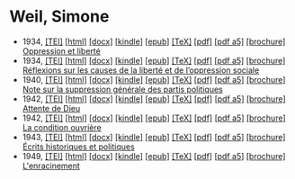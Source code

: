 # Weil, Simone

* 1934,  <a title="Source XML/TEI" class="file tei" href="https://hurlus.github.io/tei/weil-simone1934_oppression-liberte.xml">[TEI]</a>  <a title="HTML une page" class="file html" href="https://hurlus.github.io/weil-simone/weil-simone1934_oppression-liberte.html">[html]</a>  <a title="Bureautique (LibreOffice, MS.Word)" class="file docx" href="https://hurlus.github.io/weil-simone/weil-simone1934_oppression-liberte.docx">[docx]</a>  <a title="Amazon.kindle" class="file mobi" href="https://hurlus.github.io/weil-simone/weil-simone1934_oppression-liberte.mobi">[kindle]</a>  <a title="EPUB, pour liseuses et téléphones" class="file epub" href="https://hurlus.github.io/weil-simone/weil-simone1934_oppression-liberte.epub">[epub]</a>  <a title="LaTeX" class="file tex" href="https://hurlus.github.io/weil-simone/weil-simone1934_oppression-liberte.tex">[TeX]</a>  <a title="PDF à imprimer, A4 2 colonnes" class="file pdf" href="https://hurlus.github.io/weil-simone/weil-simone1934_oppression-liberte.pdf">[pdf]</a>  <a title="PDF à lire, A5 une colonne" class="file a5" href="https://hurlus.github.io/weil-simone/weil-simone1934_oppression-liberte_a5.pdf">[pdf a5]</a>  <a title="Brochure à agrafer, pdf imposé pour imprimante recto/verso" class="file brochure" href="https://hurlus.github.io/weil-simone/weil-simone1934_oppression-liberte_brochure.pdf">[brochure]</a>  <a href="https://hurlus.github.io/weil-simone/weil-simone1934_oppression-liberte.html">Oppression et liberté</a>
* 1934,  <a title="Source XML/TEI" class="file tei" href="https://hurlus.github.io/tei/weil-simone1934_reflexions.xml">[TEI]</a>  <a title="HTML une page" class="file html" href="https://hurlus.github.io/weil-simone/weil-simone1934_reflexions.html">[html]</a>  <a title="Bureautique (LibreOffice, MS.Word)" class="file docx" href="https://hurlus.github.io/weil-simone/weil-simone1934_reflexions.docx">[docx]</a>  <a title="Amazon.kindle" class="file mobi" href="https://hurlus.github.io/weil-simone/weil-simone1934_reflexions.mobi">[kindle]</a>  <a title="EPUB, pour liseuses et téléphones" class="file epub" href="https://hurlus.github.io/weil-simone/weil-simone1934_reflexions.epub">[epub]</a>  <a title="LaTeX" class="file tex" href="https://hurlus.github.io/weil-simone/weil-simone1934_reflexions.tex">[TeX]</a>  <a title="PDF à imprimer, A4 2 colonnes" class="file pdf" href="https://hurlus.github.io/weil-simone/weil-simone1934_reflexions.pdf">[pdf]</a>  <a title="PDF à lire, A5 une colonne" class="file a5" href="https://hurlus.github.io/weil-simone/weil-simone1934_reflexions_a5.pdf">[pdf a5]</a>  <a title="Brochure à agrafer, pdf imposé pour imprimante recto/verso" class="file brochure" href="https://hurlus.github.io/weil-simone/weil-simone1934_reflexions_brochure.pdf">[brochure]</a>  <a href="https://hurlus.github.io/weil-simone/weil-simone1934_reflexions.html">Réflexions sur les causes de la liberté et de l’oppression sociale</a>
* 1940,  <a title="Source XML/TEI" class="file tei" href="https://hurlus.github.io/tei/weil-simone1940_partis-suppression.xml">[TEI]</a>  <a title="HTML une page" class="file html" href="https://hurlus.github.io/weil-simone/weil-simone1940_partis-suppression.html">[html]</a>  <a title="Bureautique (LibreOffice, MS.Word)" class="file docx" href="https://hurlus.github.io/weil-simone/weil-simone1940_partis-suppression.docx">[docx]</a>  <a title="Amazon.kindle" class="file mobi" href="https://hurlus.github.io/weil-simone/weil-simone1940_partis-suppression.mobi">[kindle]</a>  <a title="EPUB, pour liseuses et téléphones" class="file epub" href="https://hurlus.github.io/weil-simone/weil-simone1940_partis-suppression.epub">[epub]</a>  <a title="LaTeX" class="file tex" href="https://hurlus.github.io/weil-simone/weil-simone1940_partis-suppression.tex">[TeX]</a>  <a title="PDF à imprimer, A4 2 colonnes" class="file pdf" href="https://hurlus.github.io/weil-simone/weil-simone1940_partis-suppression.pdf">[pdf]</a>  <a title="PDF à lire, A5 une colonne" class="file a5" href="https://hurlus.github.io/weil-simone/weil-simone1940_partis-suppression_a5.pdf">[pdf a5]</a>  <a title="Brochure à agrafer, pdf imposé pour imprimante recto/verso" class="file brochure" href="https://hurlus.github.io/weil-simone/weil-simone1940_partis-suppression_brochure.pdf">[brochure]</a>  <a href="https://hurlus.github.io/weil-simone/weil-simone1940_partis-suppression.html">Note sur la suppression générale des partis politiques</a>
* 1942,  <a title="Source XML/TEI" class="file tei" href="https://hurlus.github.io/tei/weil-simone1942_attente-dieu.xml">[TEI]</a>  <a title="HTML une page" class="file html" href="https://hurlus.github.io/weil-simone/weil-simone1942_attente-dieu.html">[html]</a>  <a title="Bureautique (LibreOffice, MS.Word)" class="file docx" href="https://hurlus.github.io/weil-simone/weil-simone1942_attente-dieu.docx">[docx]</a>  <a title="Amazon.kindle" class="file mobi" href="https://hurlus.github.io/weil-simone/weil-simone1942_attente-dieu.mobi">[kindle]</a>  <a title="EPUB, pour liseuses et téléphones" class="file epub" href="https://hurlus.github.io/weil-simone/weil-simone1942_attente-dieu.epub">[epub]</a>  <a title="LaTeX" class="file tex" href="https://hurlus.github.io/weil-simone/weil-simone1942_attente-dieu.tex">[TeX]</a>  <a title="PDF à imprimer, A4 2 colonnes" class="file pdf" href="https://hurlus.github.io/weil-simone/weil-simone1942_attente-dieu.pdf">[pdf]</a>  <a title="PDF à lire, A5 une colonne" class="file a5" href="https://hurlus.github.io/weil-simone/weil-simone1942_attente-dieu_a5.pdf">[pdf a5]</a>  <a title="Brochure à agrafer, pdf imposé pour imprimante recto/verso" class="file brochure" href="https://hurlus.github.io/weil-simone/weil-simone1942_attente-dieu_brochure.pdf">[brochure]</a>  <a href="https://hurlus.github.io/weil-simone/weil-simone1942_attente-dieu.html">Attente de Dieu</a>
* 1942,  <a title="Source XML/TEI" class="file tei" href="https://hurlus.github.io/tei/weil-simone1942_condition-ouvriere.xml">[TEI]</a>  <a title="HTML une page" class="file html" href="https://hurlus.github.io/weil-simone/weil-simone1942_condition-ouvriere.html">[html]</a>  <a title="Bureautique (LibreOffice, MS.Word)" class="file docx" href="https://hurlus.github.io/weil-simone/weil-simone1942_condition-ouvriere.docx">[docx]</a>  <a title="Amazon.kindle" class="file mobi" href="https://hurlus.github.io/weil-simone/weil-simone1942_condition-ouvriere.mobi">[kindle]</a>  <a title="EPUB, pour liseuses et téléphones" class="file epub" href="https://hurlus.github.io/weil-simone/weil-simone1942_condition-ouvriere.epub">[epub]</a>  <a title="LaTeX" class="file tex" href="https://hurlus.github.io/weil-simone/weil-simone1942_condition-ouvriere.tex">[TeX]</a>  <a title="PDF à imprimer, A4 2 colonnes" class="file pdf" href="https://hurlus.github.io/weil-simone/weil-simone1942_condition-ouvriere.pdf">[pdf]</a>  <a title="PDF à lire, A5 une colonne" class="file a5" href="https://hurlus.github.io/weil-simone/weil-simone1942_condition-ouvriere_a5.pdf">[pdf a5]</a>  <a title="Brochure à agrafer, pdf imposé pour imprimante recto/verso" class="file brochure" href="https://hurlus.github.io/weil-simone/weil-simone1942_condition-ouvriere_brochure.pdf">[brochure]</a>  <a href="https://hurlus.github.io/weil-simone/weil-simone1942_condition-ouvriere.html">La condition ouvrière</a>
* 1943,  <a title="Source XML/TEI" class="file tei" href="https://hurlus.github.io/tei/weil-simone1943_ecrits.xml">[TEI]</a>  <a title="HTML une page" class="file html" href="https://hurlus.github.io/weil-simone/weil-simone1943_ecrits.html">[html]</a>  <a title="Bureautique (LibreOffice, MS.Word)" class="file docx" href="https://hurlus.github.io/weil-simone/weil-simone1943_ecrits.docx">[docx]</a>  <a title="Amazon.kindle" class="file mobi" href="https://hurlus.github.io/weil-simone/weil-simone1943_ecrits.mobi">[kindle]</a>  <a title="EPUB, pour liseuses et téléphones" class="file epub" href="https://hurlus.github.io/weil-simone/weil-simone1943_ecrits.epub">[epub]</a>  <a title="LaTeX" class="file tex" href="https://hurlus.github.io/weil-simone/weil-simone1943_ecrits.tex">[TeX]</a>  <a title="PDF à imprimer, A4 2 colonnes" class="file pdf" href="https://hurlus.github.io/weil-simone/weil-simone1943_ecrits.pdf">[pdf]</a>  <a title="PDF à lire, A5 une colonne" class="file a5" href="https://hurlus.github.io/weil-simone/weil-simone1943_ecrits_a5.pdf">[pdf a5]</a>  <a title="Brochure à agrafer, pdf imposé pour imprimante recto/verso" class="file brochure" href="https://hurlus.github.io/weil-simone/weil-simone1943_ecrits_brochure.pdf">[brochure]</a>  <a href="https://hurlus.github.io/weil-simone/weil-simone1943_ecrits.html">Écrits historiques et politiques</a>
* 1949,  <a title="Source XML/TEI" class="file tei" href="https://hurlus.github.io/tei/weil-simone1949_enracinement.xml">[TEI]</a>  <a title="HTML une page" class="file html" href="https://hurlus.github.io/weil-simone/weil-simone1949_enracinement.html">[html]</a>  <a title="Bureautique (LibreOffice, MS.Word)" class="file docx" href="https://hurlus.github.io/weil-simone/weil-simone1949_enracinement.docx">[docx]</a>  <a title="Amazon.kindle" class="file mobi" href="https://hurlus.github.io/weil-simone/weil-simone1949_enracinement.mobi">[kindle]</a>  <a title="EPUB, pour liseuses et téléphones" class="file epub" href="https://hurlus.github.io/weil-simone/weil-simone1949_enracinement.epub">[epub]</a>  <a title="LaTeX" class="file tex" href="https://hurlus.github.io/weil-simone/weil-simone1949_enracinement.tex">[TeX]</a>  <a title="PDF à imprimer, A4 2 colonnes" class="file pdf" href="https://hurlus.github.io/weil-simone/weil-simone1949_enracinement.pdf">[pdf]</a>  <a title="PDF à lire, A5 une colonne" class="file a5" href="https://hurlus.github.io/weil-simone/weil-simone1949_enracinement_a5.pdf">[pdf a5]</a>  <a title="Brochure à agrafer, pdf imposé pour imprimante recto/verso" class="file brochure" href="https://hurlus.github.io/weil-simone/weil-simone1949_enracinement_brochure.pdf">[brochure]</a>  <a href="https://hurlus.github.io/weil-simone/weil-simone1949_enracinement.html">L'enracinement</a>
